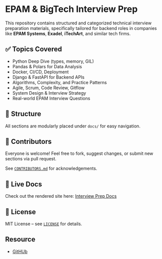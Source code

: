 # EPAM & BigTech Interview Prep

This repository contains structured and categorized technical interview preparation materials, specifically tailored for backend roles in companies like **EPAM Systems**, **Exadel**, **iTechArt**, and similar tech firms.

## ✅ Topics Covered

- Python Deep Dive (types, memory, GIL)
- Pandas & Polars for Data Analysis
- Docker, CI/CD, Deployment
- Django & FastAPI for Backend APIs
- Algorithms, Complexity, and Practice Patterns
- Agile, Scrum, Code Review, Gitflow
- System Design & Interview Strategy
- Real-world EPAM Interview Questions

## 📁 Structure

All sections are modularly placed under `docs/` for easy navigation.

## 👥 Contributors

Everyone is welcome! Feel free to fork, suggest changes, or submit new sections via pull request.

See [`CONTRIBUTORS.md`](CONTRIBUTORS.md) for acknowledgements.

## 🔗 Live Docs

Check out the rendered site here: [Interview Prep Docs](https://firdavsdev.github.io/epam-interview-prep/)

## 📜 License

MIT License – see [`LICENSE`](LICENSE) for details.

## Resource
- [GitHUb](https://github.com/firdavsDev/python_interview_questions)
